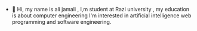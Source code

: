- 👋 Hi, my name is ali jamali , I,m student at Razi university ,  my education is about computer engineering
     I'm interested in artificial intelligence web programming and software engineering. 


